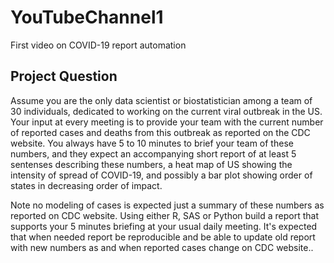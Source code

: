 # YouTubeChannel1
First video on COVID-19 report automation

## Project Question
Assume you are the only data scientist or biostatistician among a team of 30 individuals, dedicated to working on the current viral outbreak in the US. Your input at every meeting is to provide your team with the current number of reported cases and deaths from this outbreak as reported on the CDC website. You always have 5 to 10 minutes to brief your team of these numbers, and they expect an accompanying short report of at least 5 sentenses describing these numbers, a heat map of US showing the intensity of spread of COVID-19, and possibly a bar plot showing order of states in decreasing order of impact.


Note no modeling of cases is expected just a summary of these numbers as reported on CDC website. Using either R, SAS or Python build a report that supports your 5 minutes briefing at your usual daily meeting. It's expected that when needed report be reproducible and be able to update old report with new numbers as and when reported cases change on CDC website..
